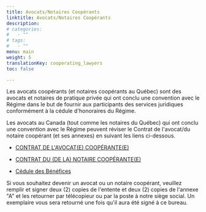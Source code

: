 ```yaml
---
title: Avocats/Notaires Coopérants 
linktitle: Avocats/Notaires Coopérants 
description:  
# categories:
#   - ""
# tags:
#   - ""
menu: main
weight: 5
translationKey: cooperating_lawyers
toc: false

---
```


Les avocats coopérants (et notaires coopérants au Québec) sont des avocats et notaires de pratique privée qui ont conclu une convention avec le Régime dans le but de fournir aux participants des services juridiques conformément à la cédule d'honoraires du Régime.

Les avocats au Canada (tout comme les notaires du Québec) qui ont conclu une convention avec le Régime peuvent réviser le Contrat de l'avocat/du notaire coopérant (et ses annexes) en suivant les liens ci-dessous.  

- [CONTRAT DE L'AVOCAT(E) COOPÉRANTE(E)](/pdf/2020%20Contrat%20de%20L'Avocat(e)%20Cooperant(e).pdf)

- [CONTRAT DU (DE LA) NOTAIRE COOPÉRANTE(E)](/pdf/2020%20Contrat%20CN%20(NOTAIRE).pdf)

- [Cédule des Bénéfices](/pdf/FRENCH%20Benefit%20Schedule%20(FULL)%202020_01_01.pdf)

Si vous souhaitez devenir un avocat ou un notaire coopérant, veuillez remplir et signer deux (2) copies de l'entente et deux (2) copies de l'annexe "A" et les retourner par télécopieur ou par la poste à notre siège social. Un exemplaire vous sera retourné une fois qu'il aura été signé à ce bureau.